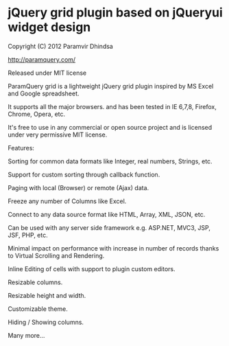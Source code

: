 jQuery grid plugin based on jQueryui widget design
==================================================
Copyright (C) 2012 Paramvir Dhindsa

http://paramquery.com/

Released under MIT license


ParamQuery grid is a lightweight jQuery grid plugin inspired by MS Excel and Google spreadsheet. 

It supports all the major browsers. and has been tested in IE 6,7,8, Firefox, Chrome, Opera, etc. 

It's free to use in any commercial or open source project and is licensed under very permissive MIT license.
 

Features:


Sorting for common data formats like Integer, real numbers, Strings, etc.

Support for custom sorting through callback function.

Paging with local (Browser) or remote (Ajax) data.

Freeze any number of Columns like Excel.

Connect to any data source format like HTML, Array, XML, JSON, etc.

Can be used with any server side framework e.g. ASP.NET, MVC3, JSP, JSF, PHP, etc.

Minimal impact on performance with increase in number of records thanks to Virtual Scrolling and Rendering.

Inline Editing of cells with support to plugin custom editors.

Resizable columns.

Resizable height and width.

Customizable theme.

Hiding / Showing columns.

Many more...
